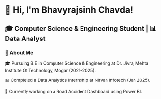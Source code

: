 # 👋 Hi, I'm Bhavyrajsinh Chavda!

## 🎓 Computer Science & Engineering Student | 📊 Data Analyst

### 💼 About Me

🎓 Pursuing B.E in Computer Science & Engineering at Dr. Jivraj Mehta Institute Of Technology, Mogar (2021–2025).

📊 Completed a Data Analytics Internship at Nirvan Infotech (Jan 2025).

🎯 Currently working on a Road Accident Dashboard using Power BI.
